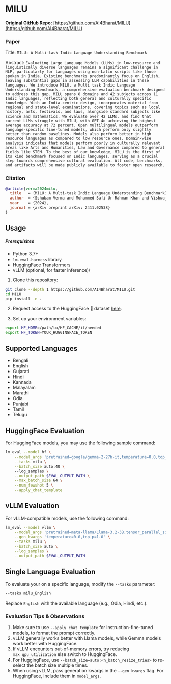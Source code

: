 # MILU

**Original GitHub Repo:** [https://github.com/AI4Bharat/MILU](https://github.com/AI4Bharat/MILU)

### Paper

Title: `MILU: A Multi-task Indic Language Understanding Benchmark`

Abstract: `Evaluating Large Language Models (LLMs) in low-resource and linguistically diverse languages remains a significant challenge in NLP, particularly for languages using non-Latin scripts like those spoken in India. Existing benchmarks predominantly focus on English, leaving substantial gaps in assessing LLM capabilities in these languages. We introduce MILU, a Multi task Indic Language Understanding Benchmark, a comprehensive evaluation benchmark designed to address this gap. MILU spans 8 domains and 42 subjects across 11 Indic languages, reflecting both general and culturally specific knowledge. With an India-centric design, incorporates material from regional and state-level examinations, covering topics such as local history, arts, festivals, and laws, alongside standard subjects like science and mathematics. We evaluate over 42 LLMs, and find that current LLMs struggle with MILU, with GPT-4o achieving the highest average accuracy at 72 percent. Open multilingual models outperform language-specific fine-tuned models, which perform only slightly better than random baselines. Models also perform better in high resource languages as compared to low resource ones. Domain-wise analysis indicates that models perform poorly in culturally relevant areas like Arts and Humanities, Law and Governance compared to general fields like STEM. To the best of our knowledge, MILU is the first of its kind benchmark focused on Indic languages, serving as a crucial step towards comprehensive cultural evaluation. All code, benchmarks, and artifacts will be made publicly available to foster open research.`


### Citation

```bibtex
@article{verma2024milu,
  title   = {MILU: A Multi-task Indic Language Understanding Benchmark},
  author  = {Sshubam Verma and Mohammed Safi Ur Rahman Khan and Vishwajeet Kumar and Rudra Murthy and Jaydeep Sen},
  year    = {2024},
  journal = {arXiv preprint arXiv: 2411.02538}
}
```

## Usage

##### Prerequisites

- Python 3.7+
- `lm-eval-harness` library
- HuggingFace Transformers
- vLLM (optional, for faster inference)\

1. Clone this repository:

```bash
git clone --depth 1 https://github.com/AI4Bharat/MILU.git
cd MILU
pip install -e .
```

2. Request access to the HuggingFace 🤗 dataset [here](https://huggingface.co/datasets/ai4bharat/MILU).

3. Set up your environment variables:

```bash
export HF_HOME=/path/to/HF_CACHE/if/needed
export HF_TOKEN=YOUR_HUGGINGFACE_TOKEN
```


## Supported Languages
- Bengali
- English
- Gujarati
- Hindi
- Kannada
- Malayalam
- Marathi
- Odia
- Punjabi
- Tamil
- Telugu

## HuggingFace Evaluation

For HuggingFace models, you may use the following sample command:

```bash
lm_eval --model hf \
    --model_args 'pretrained=google/gemma-2-27b-it,temperature=0.0,top_p=1.0,parallelize=True' \
    --tasks milu \
    --batch_size auto:40 \  
    --log_samples \
    --output_path $EVAL_OUTPUT_PATH \
    --max_batch_size 64 \
    --num_fewshot 5 \
    --apply_chat_template
```

## vLLM Evaluation

For vLLM-compatible models, use the following command:

```bash
lm_eval --model vllm \
    --model_args 'pretrained=meta-llama/Llama-3.2-3B,tensor_parallel_size=$N_GPUS' \
    --gen_kwargs 'temperature=0.0,top_p=1.0' \
    --tasks milu \
    --batch_size auto \
    --log_samples \
    --output_path $EVAL_OUTPUT_PATH
```

## Single Language Evaluation

To evaluate your on a specific language, modify the `--tasks` parameter:

```bash
--tasks milu_English
```

Replace `English` with the available language (e.g., Odia, Hindi, etc.).

### Evaluation Tips & Observations

1. Make sure to use `--apply_chat_template` for Instruction-fine-tuned models, to format the prompt correctly.
2. vLLM generally works better with Llama models, while Gemma models work better with HuggingFace.
3. If vLLM encounters out-of-memory errors, try reducing `max_gpu_utilization` else switch to HuggingFace.
4. For HuggingFace, use `--batch_size=auto:<n_batch_resize_tries>` to re-select the batch size multiple times.
5. When using vLLM, pass generation kwargs in the `--gen_kwargs` flag. For HuggingFace, include them in `model_args`.
